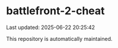 # battlefront-2-cheat

Last updated: 2025-06-22 20:25:42

This repository is automatically maintained.

